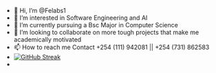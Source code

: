 - 👋 Hi, I’m @Felabs1
- 👀 I’m interested in Software Engineering and AI
- 🌱 I’m currently pursuing a Bsc Major in Computer Science
- 💞️ I’m looking to collaborate on more tough projects that make me academically motivated
- 📫 How to reach me Contact +254 (111) 942081 || +254 (731) 862583
- [![GitHub Streak](https://streak-stats.demolab.com/?user=Felabs1)](https://git.io/streak-stats)
- 

<!---
Felabs1/Felabs1 is a ✨ special ✨ repository because its `README.md` (this file) appears on your GitHub profile.
You can click the Preview link to take a look at your changes.
--->
